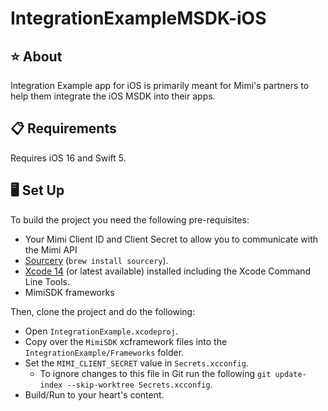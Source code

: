 # IntegrationExampleMSDK-iOS

## ⭐️ About
Integration Example app for iOS is primarily meant for Mimi's partners to help them integrate the iOS MSDK into their apps.

## 📋 Requirements

Requires iOS 16 and Swift 5.

## 🖥 Set Up

To build the project you need the following pre-requisites:
- Your Mimi Client ID and Client Secret to allow you to communicate with the Mimi API
- [Sourcery](https://github.com/krzysztofzablocki/Sourcery) (`brew install sourcery`).
- [Xcode 14](https://apps.apple.com/gb/app/xcode/id497799835?mt=12) (or latest available) installed including the Xcode Command Line Tools.
- MimiSDK frameworks

Then, clone the project and do the following:
- Open `IntegrationExample.xcodeproj`.
- Copy over the `MimiSDK` xcframework files into the `IntegrationExample/Frameworks` folder.
- Set the `MIMI_CLIENT_SECRET` value in `Secrets.xcconfig`.
   - To ignore changes to this file in Git run the following `git update-index --skip-worktree Secrets.xcconfig`.
- Build/Run to your heart's content.
